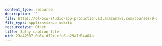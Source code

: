 ```yaml
---
content_type: resource
description: ''
file: https://ol-ocw-studio-app-production.s3.amazonaws.com/courses/9-20-animal-behavior-fall-2013/23a426070a64d72ccfc8a29a7d84a84b_472228.srt
file_type: application/x-subrip
resourcetype: Other
title: 3play caption file
uid: 23a42607-0a64-d72c-cfc8-a29a7d84a84b
---
```

